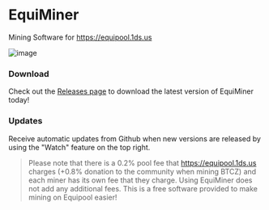 # EquiMiner
Mining Software for https://equipool.1ds.us

![image](https://i.imgur.com/9NJOj2C.png)

### Download
Check out the [Releases page](https://github.com/1ds/equiminer/releases) to download the latest version of EquiMiner today!

### Updates

Receive automatic updates from Github when new versions are released by using the "Watch" feature on the top right.

> Please note that there is a 0.2% pool fee that https://equipool.1ds.us charges (+0.8% donation to the community when mining BTCZ) and each miner has its own fee that they charge. Using EquiMiner does not add any additional fees. This is a free software provided to make mining on Equipool easier!
